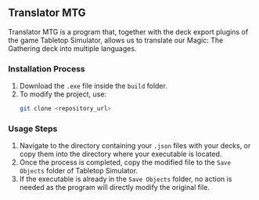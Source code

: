## Translator MTG

Translator MTG is a program that, together with the deck export plugins of the game Tabletop Simulator, allows us to translate our Magic: The Gathering deck into multiple languages.

### Installation Process
1. Download the `.exe` file inside the `build` folder.
2. To modify the project, use:
   ```sh
   git clone <repository_url>
   ```

### Usage Steps
1. Navigate to the directory containing your `.json` files with your decks, or copy them into the directory where your executable is located.
2. Once the process is completed, copy the modified file to the `Save Objects` folder of Tabletop Simulator.
3. If the executable is already in the `Save Objects` folder, no action is needed as the program will directly modify the original file.
